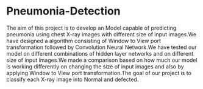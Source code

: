 # Pneumonia-Detection
The aim of this project is to develop an Model capable of predicting pneumonia using chest X-ray images with different size of input images.We have designed a algorithm consisting of Window to View port transformation followed by Convolution Neural Network.We have tested our model on different combinations of hidden layer networks and on different size of input images.We made a comparison based on how much our model is working differently on changing the size of input images and also by applying Window to View port transformation.The goal of our project is to classify each X-ray image into Normal and defected.
